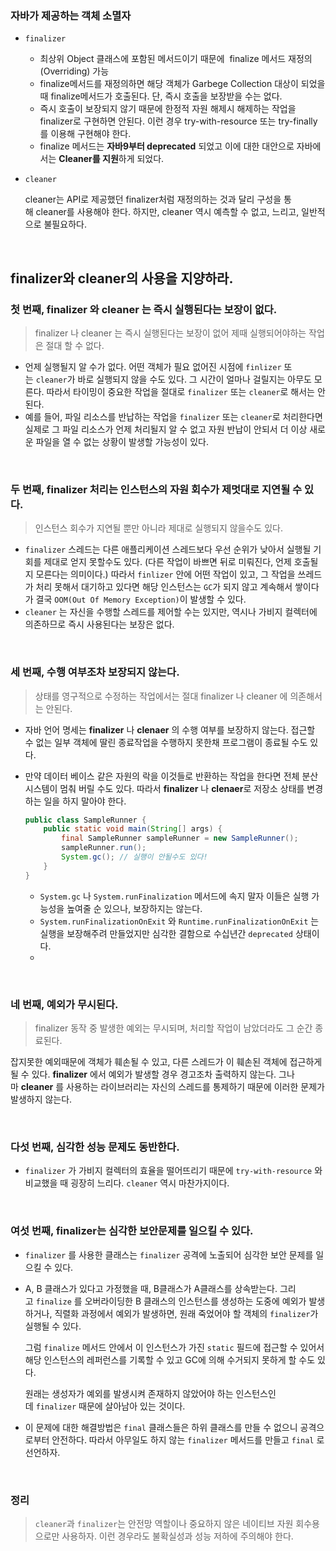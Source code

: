### 자바가 제공하는 객체 소멸자

- `finalizer`
    - 최상위 Object 클래스에 포함된 메서드이기 때문에  finalize 메서드 재정의(Overriding) 가능
    - finalize메서드를 재정의하면 해당 객체가 Garbege Collection 대상이 되었을 때 finalize메서드가 호출된다. 단, 즉시 호출을 보장받을 수는 없다.
    - 즉시 호출이 보장되지 않기 때문에 한정적 자원 해제시 해제하는 작업을 finalizer로 구현하면 안된다. 이런 경우 try-with-resource 또는 try-finally를 이용해 구현해야 한다.
    - finalize 메서드는 **자바9부터 deprecated** 되었고 이에 대한 대안으로 자바에서는 **Cleaner를 지원**하게 되었다.
- `cleaner`

  cleaner는 API로 제공했던 finalizer처럼 재정의하는 것과 달리 구성을 통해 cleaner를 사용해야 한다. 하지만, cleaner 역시 예측할 수 없고, 느리고, 일반적으로 불필요하다.

</br>

  ## finalizer와 cleaner의 사용을 지양하라.

  ### 첫 번째, finalizer 와 cleaner 는 즉시 실행된다는 보장이 없다.

  > finalizer 나 cleaner 는 즉시 실행된다는 보장이 없어 제때 실행되어야하는 작업은 절대 할 수 없다.
  
- 언제 실행될지 알 수가 없다. 어떤 객체가 필요 없어진 시점에 `finlizer` 또는 `cleaner`가 바로 실행되지 않을 수도 있다. 그 시간이 얼마나 걸릴지는 아무도 모른다. 따라서 타이밍이 중요한 작업을 절대로 `finalizer` 또는 `cleaner`로 해서는 안된다.
- 예를 들어, 파일 리소스를 반납하는 작업을 `finalizer` 또는 `cleaner`로 처리한다면 실제로 그 파일 리소스가 언제 처리될지 알 수 없고 자원 반납이 안되서 더 이상 새로운 파일을 열 수 없는 상황이 발생할 가능성이 있다.


</br>


  ### 두 번째, finalizer 처리는 인스턴스의 자원 회수가 제멋대로 지연될 수 있다.

  > 인스턴스 회수가 지연될 뿐만 아니라 제대로 실행되지 않을수도 있다.
  >
 - `finalizer` 스레드는 다른 애플리케이션 스레드보다 우선 순위가 낮아서 실행될 기회를 제대로 얻지 못할수도 있다. (다른 작업이 바쁘면 뒤로 미뤄진다, 언제 호출될지 모른다는 의미이다.) 따라서 `finlizer` 안에 어떤 작업이 있고, 그 작업을 쓰레드가 처리 못해서 대기하고 있다면 해당 인스턴스는 `GC`가 되지 않고 계속해서 쌓이다가 결국 `OOM(Out Of Memory Exception)`이 발생할 수 있다.
 - `cleaner` 는 자신을 수행할 스레드를 제어할 수는 있지만, 역시나 가비지 컬렉터에 의존하므로 즉시 사용된다는 보장은 없다.

</br>

  ### 세 번째, 수행 여부조차 보장되지 않는다.

  > 상태를 영구적으로 수정하는 작업에서는 절대 finalizer 나 cleaner 에 의존해서는 안된다.
  >
  - 자바 언어 명세는 **finalizer** 나 **clenaer** 의 수행 여부를 보장하지 않는다. 접근할 수 없는 일부 객체에 딸린 종료작업을 수행하지 못한채 프로그램이 종료될 수도 있다.
  - 만약 데이터 베이스 같은 자원의 락을 이것들로 반환하는 작업을 한다면 전체 분산 시스템이 멈춰 버릴 수도 있다. 따라서 **finalizer** 나 **clenaer**로 저장소 상태를 변경하는 일을 하지 말아야 한다.

    ```java
    public class SampleRunner {
        public static void main(String[] args) {
            final SampleRunner sampleRunner = new SampleRunner();
            sampleRunner.run();
            System.gc(); // 실행이 안될수도 있다!
        }
    }
    ```

    - `System.gc` 나 `System.runFinalization` 메서드에 속지 말자 이들은 실행 가능성을 높여줄 순 있으나, 보장하지는 않는다.
    - `System.runFinalizationOnExit` 와 `Runtime.runFinalizationOnExit` 는 실행을 보장해주려 만들었지만 심각한 결함으로 수십년간 `deprecated` 상태이다.
    -

</br>

  ### 네 번째, 예외가 무시된다.

  > finalizer 동작 중 발생한 예외는 무시되며, 처리할 작업이 남았더라도 그 순간 종료된다.
  >

  잡지못한 예외때문에 객체가 훼손될 수 있고, 다른 스레드가 이 훼손된 객체에 접근하게 될 수 있다. **finalizer** 에서 예외가 발생할 경우 경고조차 출력하지 않는다. 그나마 **cleaner** 를 사용하는 라이브러리는 자신의 스레드를 통제하기 때문에 이러한 문제가 발생하지 않는다.

</br>

  ### 다섯 번째, 심각한 성능 문제도 동반한다.
 - `finalizer` 가 가비지 컬렉터의 효율을 떨어뜨리기 때문에 `try-with-resource` 와 비교했을 때 굉장히 느리다. `cleaner` 역시 마찬가지이다.

</br>


  ### 여섯 번째, finalizer는 심각한 보안문제를 일으킬 수 있다.

  - `finalizer` 를 사용한 클래스는 `finalizer` 공격에 노출되어 심각한 보안 문제를 일으킬 수 있다.
  - A, B 클래스가 있다고 가정했을 때, B클래스가 A클래스를 상속받는다. 그리고 `finalize` 를 오버라이딩한 B 클래스의 인스턴스를 생성하는 도중에 예외가 발생하거나, 직렬화 과정에서 예외가 발생하면, 원래 죽었어야 할 객체의 `finalizer`가 실행될 수 있다.

      그럼 `finalize` 메서드 안에서 이 인스턴스가 가진 `static` 필드에 접근할 수 있어서 해당 인스턴스의 레퍼런스를 기록할 수 있고 GC에 의해 수거되지 못하게 할 수도 있다.

      원래는 생성자가 예외를 발생시켜 존재하지 않았어야 하는 인스턴스인데 `finalizer` 때문에 살아남아 있는 것이다.

  - 이 문제에 대한 해결방법은 `final` 클래스들은 하위 클래스를 만들 수 없으니 공격으로부터 안전하다. 따라서 아무일도 하지 않는 `finalizer` 메서드를 만들고 `final` 로 선언하자.

</br>

### 정리

> `cleaner`과 `finalizer`는 안전망 역할이나 중요하지 않은 네이티브 자원 회수용으로만 사용하자. 이런 경우라도 불확실성과 성능 저하에 주의해야 한다.
>